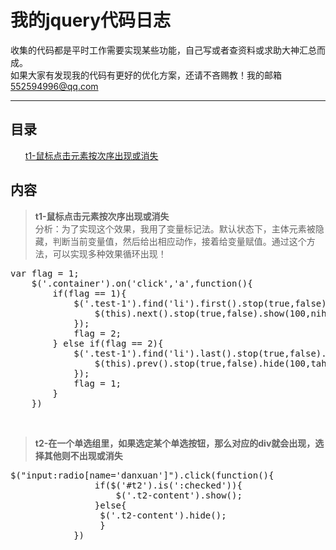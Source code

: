 <h1>我的jquery代码日志</h1>
<p>收集的代码都是平时工作需要实现某些功能，自己写或者查资料或求助大神汇总而成。<br>如果大家有发现我的代码有更好的优化方案，还请不吝赐教！我的邮箱<a href="mailto:552594996@qq.com">552594996@qq.com</a></p>
<hr>
<h2>目录</h2>
<ul class="task-list">
<li><a href="#t1">t1-鼠标点击元素按次序出现或消失</a></li>
</ul>
<h2>内容</h2>
<blockquote>
<p>
<b id="t1">t1-鼠标点击元素按次序出现或消失</b><br>
分析：为了实现这个效果，我用了变量标记法。默认状态下，主体元素被隐藏，判断当前变量值，然后给出相应动作，接着给变量赋值。通过这个方法，可以实现多种效果循环出现！
</p>
</blockquote>
<div class="highlight highlight-javascript"><pre>
var flag = 1;
    $('.container').on('click','a',function(){
        if(flag == 1){
            $('.test-1').find('li').first().stop(true,false).show(100,function nihao(){
                $(this).next().stop(true,false).show(100,nihao)
            });
            flag = 2;
        } else if(flag == 2){
            $('.test-1').find('li').last().stop(true,false).hide(100,function tahao(){
                $(this).prev().stop(true,false).hide(100,tahao)
            });
            flag = 1;
        }
    })
</pre></div>
<br>
<blockquote>
<p>
<b id="t1">t2-在一个单选组里，如果选定某个单选按钮，那么对应的div就会出现，选择其他则不出现或消失</b>
</p>
</blockquote>
<div class="highlight highlight-javascript"><pre>
$("input:radio[name='danxuan']").click(function(){
                if($('#t2').is(':checked')){
                    $('.t2-content').show();
                }else{
                 $('.t2-content').hide();
                 }
            })
</pre></div>

